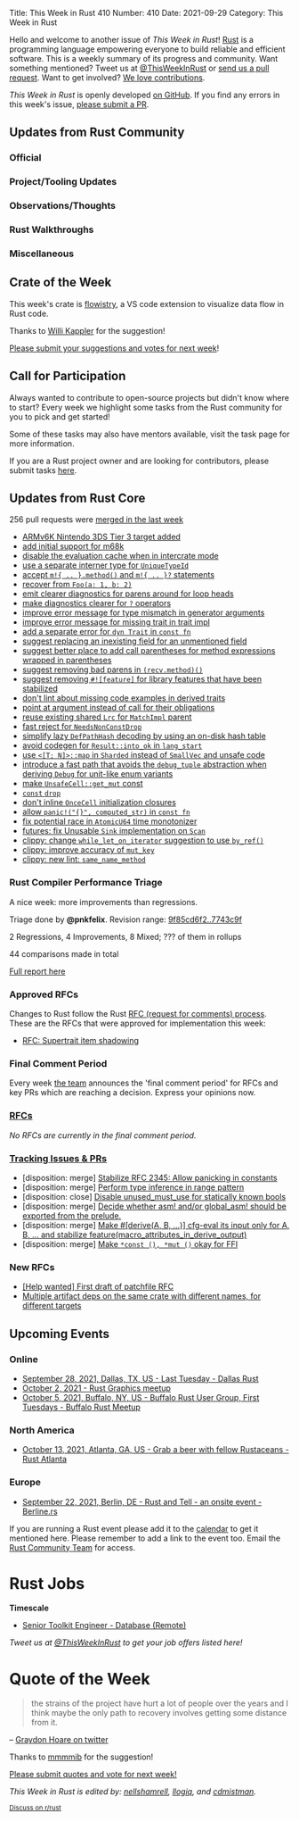 Title: This Week in Rust 410
Number: 410
Date: 2021-09-29
Category: This Week in Rust

Hello and welcome to another issue of *This Week in Rust*!
[Rust](http://rust-lang.org) is a programming language empowering everyone to build reliable and efficient software.
This is a weekly summary of its progress and community.
Want something mentioned? Tweet us at [@ThisWeekInRust](https://twitter.com/ThisWeekInRust) or [send us a pull request](https://github.com/rust-lang/this-week-in-rust).
Want to get involved? [We love contributions](https://github.com/rust-lang/rust/blob/master/CONTRIBUTING.md).

*This Week in Rust* is openly developed [on GitHub](https://github.com/rust-lang/this-week-in-rust).
If you find any errors in this week's issue, [please submit a PR](https://github.com/rust-lang/this-week-in-rust/pulls).

## Updates from Rust Community

### Official

### Project/Tooling Updates

### Observations/Thoughts

### Rust Walkthroughs

### Miscellaneous

## Crate of the Week

This week's crate is [flowistry](https://github.com/willcrichton/flowistry), a VS code extension to visualize data flow in Rust code.

Thanks to [Willi Kappler](https://users.rust-lang.org/t/crate-of-the-week/2704/963) for the suggestion!

[Please submit your suggestions and votes for next week][submit_crate]!

[submit_crate]: https://users.rust-lang.org/t/crate-of-the-week/2704

## Call for Participation

Always wanted to contribute to open-source projects but didn't know where to start?
Every week we highlight some tasks from the Rust community for you to pick and get started!

Some of these tasks may also have mentors available, visit the task page for more information.

If you are a Rust project owner and are looking for contributors, please submit tasks [here][guidelines].

[guidelines]: https://users.rust-lang.org/t/twir-call-for-participation/4821

## Updates from Rust Core

256 pull requests were [merged in the last week][merged]

[merged]: https://github.com/search?q=is%3Apr+org%3Arust-lang+is%3Amerged+merged%3A2021-09-13..2021-09-20

* [ARMv6K Nintendo 3DS Tier 3 target added](https://github.com/rust-lang/rust/pull/88529)
* [add initial support for m68k](https://github.com/rust-lang/rust/pull/88321)
* [disable the evaluation cache when in intercrate mode](https://github.com/rust-lang/rust/pull/88994)
* [use a separate interner type for `UniqueTypeId`](https://github.com/rust-lang/rust/pull/87867)
* [accept `m!{ .. }.method()` and `m!{ .. }?` statements](https://github.com/rust-lang/rust/pull/88690)
* [recover from `Foo(a: 1, b: 2)`](https://github.com/rust-lang/rust/pull/88729)
* [emit clearer diagnostics for parens around for loop heads](https://github.com/rust-lang/rust/pull/86422)
* [make diagnostics clearer for `?` operators](https://github.com/rust-lang/rust/pull/86382)
* [improve error message for type mismatch in generator arguments](https://github.com/rust-lang/rust/pull/88911)
* [improve error message for missing trait in trait impl](https://github.com/rust-lang/rust/pull/88894)
* [add a separate error for `dyn Trait` in `const fn`](https://github.com/rust-lang/rust/pull/89021)
* [suggest replacing an inexisting field for an unmentioned field](https://github.com/rust-lang/rust/pull/87960)
* [suggest better place to add call parentheses for method expressions wrapped in parentheses](https://github.com/rust-lang/rust/pull/89055)
* [suggest removing bad parens in `(recv.method)()`](https://github.com/rust-lang/rust/pull/88841)
* [suggest removing `#![feature]` for library features that have been stabilized](https://github.com/rust-lang/rust/pull/89012)
* [don't lint about missing code examples in derived traits](https://github.com/rust-lang/rust/pull/88735)
* [point at argument instead of call for their obligations](https://github.com/rust-lang/rust/pull/88719)
* [reuse existing shared `Lrc` for `MatchImpl` parent](https://github.com/rust-lang/rust/pull/89000)
* [fast reject for `NeedsNonConstDrop`](https://github.com/rust-lang/rust/pull/88965)
* [simplify lazy `DefPathHash` decoding by using an on-disk hash table](https://github.com/rust-lang/rust/pull/82183)
* [avoid codegen for `Result::into_ok` in `lang_start`](https://github.com/rust-lang/rust/pull/88988)
* [use `<[T; N]>::map` in `Sharded` instead of `SmallVec` and unsafe code](https://github.com/rust-lang/rust/pull/89069)
* [introduce a fast path that avoids the `debug_tuple` abstraction when deriving `Debug` for unit-like enum variants](https://github.com/rust-lang/rust/pull/88832)
* [make `UnsafeCell::get_mut` const](https://github.com/rust-lang/rust/pull/88722)
* [`const` `drop`](https://github.com/rust-lang/rust/pull/88558)
* [don't inline `OnceCell` initialization closures](https://github.com/rust-lang/rust/pull/89031)
* [allow `panic!("{}", computed_str)` in `const fn`](https://github.com/rust-lang/rust/pull/88954)
* [fix potential race in `AtomicU64` time monotonizer](https://github.com/rust-lang/rust/pull/89017)
* [futures: fix Unusable `Sink` implementation on `Scan`](https://github.com/rust-lang/futures-rs/pull/2499)
* [clippy: change `while_let_on_iterator` suggestion to use `by_ref()`](https://github.com/rust-lang/rust-clippy/pull/7690)
* [clippy: improve accuracy of `mut_key`](https://github.com/rust-lang/rust-clippy/pull/7640)
* [clippy: new lint: `same_name_method`](https://github.com/rust-lang/rust-clippy/pull/7653)

### Rust Compiler Performance Triage

A nice week: more improvements than regressions.

Triage done by **@pnkfelix**.
Revision range: [9f85cd6f2..7743c9f](https://perf.rust-lang.org/?start=9f85cd6f2ab2769c16e89dcdddb3e11d9736b351&end=7743c9fadd64886d537966ba224b9c20e6014a59&absolute=false&stat=instructions%3Au)

2 Regressions, 4 Improvements, 8 Mixed; ??? of them in rollups

44 comparisons made in total

[Full report here](https://github.com/rust-lang/rustc-perf/blob/master/triage/2021-09-21.md)

### Approved RFCs

Changes to Rust follow the Rust [RFC (request for comments) process](https://github.com/rust-lang/rfcs#rust-rfcs). These
are the RFCs that were approved for implementation this week:

* [RFC: Supertrait item shadowing](https://github.com/rust-lang/rfcs/pull/2845)

### Final Comment Period

Every week [the team](https://www.rust-lang.org/team.html) announces the
'final comment period' for RFCs and key PRs which are reaching a
decision. Express your opinions now.

### [RFCs](https://github.com/rust-lang/rfcs/labels/final-comment-period)

*No RFCs are currently in the final comment period.*

### [Tracking Issues & PRs](https://github.com/rust-lang/rust/labels/final-comment-period)


* [disposition: merge] [Stabilize RFC 2345: Allow panicking in constants](https://github.com/rust-lang/rust/issues/89006)
* [disposition: merge] [Perform type inference in range pattern](https://github.com/rust-lang/rust/pull/88090)
* [disposition: close] [Disable unused_must_use for statically known bools](https://github.com/rust-lang/rust/pull/88028)
* [disposition: merge] [Decide whether asm! and/or global_asm! should be exported from the prelude.](https://github.com/rust-lang/rust/issues/87228)
* [disposition: merge] [Make #[derive(A, B, ...)] cfg-eval its input only for A, B, ... and stabilize feature(macro_attributes_in_derive_output)](https://github.com/rust-lang/rust/pull/87220)
* [disposition: merge] [Make `*const (), *mut ()` okay for FFI](https://github.com/rust-lang/rust/pull/84267)

### New RFCs

* [[Help wanted] First draft of patchfile RFC](https://github.com/rust-lang/rfcs/pull/3177)
* [Multiple artifact deps on the same crate with different names, for different targets](https://github.com/rust-lang/rfcs/pull/3176)

## Upcoming Events

### Online

* [September 28, 2021, Dallas, TX, US - Last Tuesday - Dallas Rust](https://www.meetup.com/Dallas-Rust/events/jqxqwryccmblc/)
* [October 2, 2021 - Rust Graphics meetup](https://github.com/gfx-rs/meetup)
* [October 5, 2021, Buffalo, NY, US - Buffalo Rust User Group, First Tuesdays - Buffalo Rust Meetup](https://www.meetup.com/Buffalo-Rust-Meetup/events/280628523/)

### North America

* [October 13, 2021, Atlanta, GA, US - Grab a beer with fellow Rustaceans - Rust Atlanta](https://www.meetup.com/Rust-ATL/events/lhpkmsyccnbrb/)

### Europe

* [September 22, 2021, Berlin, DE - Rust and Tell - an onsite event - Berline.rs](https://berline.rs/)


If you are running a Rust event please add it to the [calendar] to get
it mentioned here. Please remember to add a link to the event too.
Email the [Rust Community Team][community] for access.

[calendar]: https://www.google.com/calendar/embed?src=apd9vmbc22egenmtu5l6c5jbfc%40group.calendar.google.com
[community]: mailto:community-team@rust-lang.org

# Rust Jobs

**Timescale**

* [Senior Toolkit Engineer - Database (Remote)](https://boards.greenhouse.io/timescale/jobs/5542785002)

*Tweet us at [@ThisWeekInRust](https://twitter.com/ThisWeekInRust) to get your job offers listed here!*

# Quote of the Week

> the strains of the project have hurt a lot of people over the years and I think maybe the only path to recovery involves getting some distance from it.

– [Graydon Hoare on twitter](https://twitter.com/graydon_pub/status/1437521319722029056)

Thanks to [mmmmib](https://users.rust-lang.org/t/twir-quote-of-the-week/328/1107) for the suggestion!

[Please submit quotes and vote for next week!](https://users.rust-lang.org/t/twir-quote-of-the-week/328)

*This Week in Rust is edited by: [nellshamrell](https://github.com/nellshamrell), [llogiq](https://github.com/llogiq), and [cdmistman](https://github.com/cdmistman).*

<small>[Discuss on r/rust](https://www.reddit.com/r/rust/comments/k5nsab/this_week_in_rust_367/)</small>
